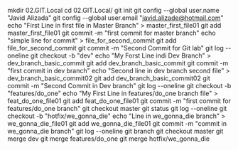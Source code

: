 mkdir 02.GIT.Local
cd 02.GIT.Local/
git init
git config --global user.name "Javid Alizada"
git config --global user.email "javid.alizade@hotmail.com"
echo "First Line in first file in Master Branch" > master_first_file01
git add  master_first_file01
git commit -m "first commit for master branch"
echo "simple line for commit" > file_for_second_commit
git add  file_for_second_commit
git commit -m "Second Commit for Git lab"
git log --oneline
git checkout -b "dev"
echo "My Forst Line indi Dev Branch" > dev_branch_basic_commit
git add dev_branch_basic_commit
git commit -m "first commit in dev branch"
echo "Second line in dev branch second file" > dev_branch_basic_commit02
git add  dev_branch_basic_commit02
git commit -m "Second Commit in Dev branch"
git log --oneline
git checkout -b "features/do_one"
echo "My First Line in features/do_one branch file" > feat_do_one_file01
git add  feat_do_one_file01
git commit -m "first commit for features/do_one branch"
git checkout master
git status
git log --oneline
git checkout -b "hotfix/we_gonna_die"
echo "Line in we_gonna_die branch" > we_gonna_die_file01
git add we_gonna_die_file01
git commit -m "commit in we_gonna_die branch"
git log --oneline
git branch
git checkout master
git merge dev
git merge features/do_one
git merge hotfix/we_gonna_die

